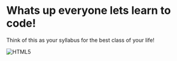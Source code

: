 # Whats up everyone lets learn to code!



Think of this as your syllabus for the best class of your life!

<img alt="HTML5" src="https://img.shields.io/badge/html5%20-%23E34F26.svg?&style=for-the-badge&logo=html5&logoColor=white"/>
